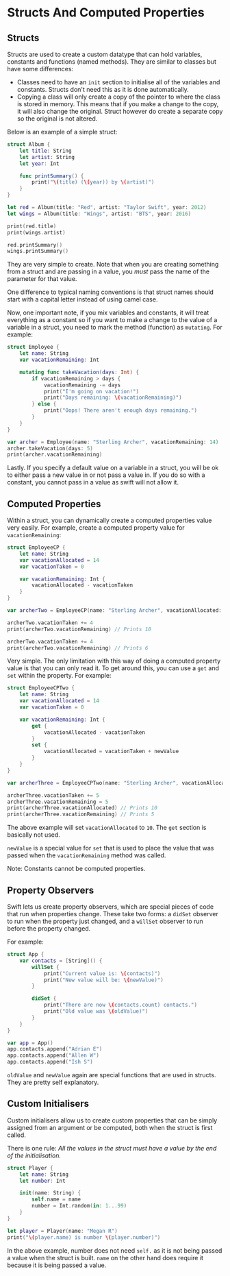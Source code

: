 # Structs And Computed Properties

## Structs

Structs are used to create a custom datatype that can hold variables, constants and functions (named methods). They are similar to classes but have some differences:

- Classes need to have an `init` section to initialise all of the variables and constants. Structs don't need this as it is done automatically.
- Copying a class will only create a copy of the pointer to where the class is stored in memory. This means that if you make a change to the copy, it will also change the original. Struct however do create a separate copy so the original is not altered.

Below is an example of a simple struct:

``` swift
struct Album {
    let title: String
    let artist: String
    let year: Int

    func printSummary() {
        print("\(title) (\(year)) by \(artist)")
    }
}

let red = Album(title: "Red", artist: "Taylor Swift", year: 2012)
let wings = Album(title: "Wings", artist: "BTS", year: 2016)

print(red.title)
print(wings.artist)

red.printSummary()
wings.printSummary()
```

They are very simple to create. Note that when you are creating something from a struct and are passing in a value, you *must* pass the name of the parameter for that value.

One difference to typical naming conventions is that struct names should start with a capital letter instead of using camel case.

Now, one important note, if you mix variables and constants, it will treat everything as a constant so if you want to make a change to the value of a variable in a struct, you need to mark the method (function) as `mutating`. For example:

``` swift
struct Employee {
    let name: String
    var vacationRemaining: Int

    mutating func takeVacation(days: Int) {
        if vacationRemaining > days {
            vacationRemaining -= days
            print("I'm going on vacation!")
            print("Days remaining: \(vacationRemaining)")
        } else {
            print("Oops! There aren't enough days remaining.")
        }
    }
}

var archer = Employee(name: "Sterling Archer", vacationRemaining: 14)
archer.takeVacation(days: 5)
print(archer.vacationRemaining)
```

Lastly. If you specify a default value on a variable in a struct, you will be ok to either pass a new value in or not pass a value in. If you do so with a constant, you cannot pass in a value as swift will not allow it.

## Computed Properties

Within a struct, you can dynamically create a computed properties value very easily. For example, create a computed property value for `vacationRemaining`:

``` swift
struct EmployeeCP {
    let name: String
    var vacationAllocated = 14
    var vacationTaken = 0

    var vacationRemaining: Int {
        vacationAllocated - vacationTaken
    }
}

var archerTwo = EmployeeCP(name: "Sterling Archer", vacationAllocated: 14)

archerTwo.vacationTaken += 4
print(archerTwo.vacationRemaining) // Prints 10

archerTwo.vacationTaken += 4
print(archerTwo.vacationRemaining) // Prints 6
```

Very simple. The only limitation with this way of doing a computed property value is that you can only read it. To get around this, you can use a `get` and `set` within the property. For example:

``` swift
struct EmployeeCPTwo {
    let name: String
    var vacationAllocated = 14
    var vacationTaken = 0

    var vacationRemaining: Int {
        get {
            vacationAllocated - vacationTaken
        }
        set {
            vacationAllocated = vacationTaken + newValue
        }
    }
}

var archerThree = EmployeeCPTwo(name: "Sterling Archer", vacationAllocated: 15)

archerThree.vacationTaken += 5
archerThree.vacationRemaining = 5
print(archerThree.vacationAllocated) // Prints 10
print(archerThree.vacationRemaining) // Prints 5
```

The above example will set `vacationAllocated` to `10`. The `get` section is basically not used.

`newValue` is a special value for `set` that is used to place the value that was passed when the `vacationRemaining` method was called.

Note: Constants cannot be computed properties.

## Property Observers

Swift lets us create property observers, which are special pieces of code that run when properties change. These take two forms: a `didSet` observer to run when the property just changed, and a `willSet` observer to run before the property changed.

For example:

``` swift
struct App {
    var contacts = [String]() {
        willSet {
            print("Current value is: \(contacts)")
            print("New value will be: \(newValue)")
        }

        didSet {
            print("There are now \(contacts.count) contacts.")
            print("Old value was \(oldValue)")
        }
    }
}

var app = App()
app.contacts.append("Adrian E")
app.contacts.append("Allen W")
app.contacts.append("Ish S")
```

`oldValue` and `newValue` again are special functions that are used in structs. They are pretty self explanatory.

## Custom Initialisers

Custom initialisers allow us to create custom properties that can be simply assigned from an argument or be computed, both when the struct is first called.

There is one rule: *All the values in the struct must have a value by the end of the initialisation.*

``` swift
struct Player {
    let name: String
    let number: Int

    init(name: String) {
        self.name = name
        number = Int.random(in: 1...99)
    }
}

let player = Player(name: "Megan R")
print("\(player.name) is number \(player.number)")
```

In the above example, number does not need `self.` as it is not being passed a value when the struct is built. `name` on the other hand does require it because it is being passed a value.